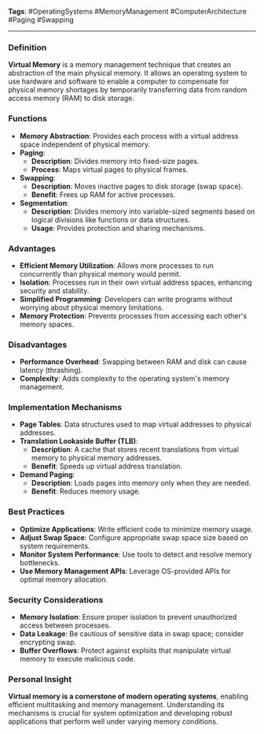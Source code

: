 **Tags**: #OperatingSystems #MemoryManagement #ComputerArchitecture #Paging #Swapping

---

### Definition

**Virtual Memory** is a memory management technique that creates an abstraction of the main physical memory. It allows an operating system to use hardware and software to enable a computer to compensate for physical memory shortages by temporarily transferring data from random access memory (RAM) to disk storage.

### Functions

- **Memory Abstraction**: Provides each process with a virtual address space independent of physical memory.
- **Paging**:
    - **Description**: Divides memory into fixed-size pages.
    - **Process**: Maps virtual pages to physical frames.
- **Swapping**:
    - **Description**: Moves inactive pages to disk storage (swap space).
    - **Benefit**: Frees up RAM for active processes.
- **Segmentation**:
    - **Description**: Divides memory into variable-sized segments based on logical divisions like functions or data structures.
    - **Usage**: Provides protection and sharing mechanisms.

### Advantages

- **Efficient Memory Utilization**: Allows more processes to run concurrently than physical memory would permit.
- **Isolation**: Processes run in their own virtual address spaces, enhancing security and stability.
- **Simplified Programming**: Developers can write programs without worrying about physical memory limitations.
- **Memory Protection**: Prevents processes from accessing each other's memory spaces.

### Disadvantages

- **Performance Overhead**: Swapping between RAM and disk can cause latency (thrashing).
- **Complexity**: Adds complexity to the operating system's memory management.

### Implementation Mechanisms

- **Page Tables**: Data structures used to map virtual addresses to physical addresses.
- **Translation Lookaside Buffer (TLB)**:
    - **Description**: A cache that stores recent translations from virtual memory to physical memory addresses.
    - **Benefit**: Speeds up virtual address translation.
- **Demand Paging**:
    - **Description**: Loads pages into memory only when they are needed.
    - **Benefit**: Reduces memory usage.

### Best Practices

- **Optimize Applications**: Write efficient code to minimize memory usage.
- **Adjust Swap Space**: Configure appropriate swap space size based on system requirements.
- **Monitor System Performance**: Use tools to detect and resolve memory bottlenecks.
- **Use Memory Management APIs**: Leverage OS-provided APIs for optimal memory allocation.

### Security Considerations

- **Memory Isolation**: Ensure proper isolation to prevent unauthorized access between processes.
- **Data Leakage**: Be cautious of sensitive data in swap space; consider encrypting swap.
- **Buffer Overflows**: Protect against exploits that manipulate virtual memory to execute malicious code.

### Personal Insight

**Virtual memory is a cornerstone of modern operating systems**, enabling efficient multitasking and memory management. Understanding its mechanisms is crucial for system optimization and developing robust applications that perform well under varying memory conditions.